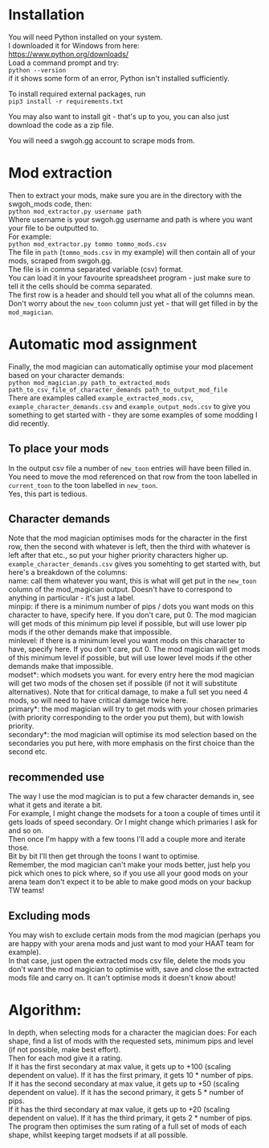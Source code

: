 # Installation
You will need Python installed on your system.  
I downloaded it for Windows from here:  
https://www.python.org/downloads/  
Load a command prompt and try:  
`python --version`  
if it shows some form of an error, Python isn't installed sufficiently.  
  
To install required external packages, run  
`pip3 install -r requirements.txt`  
 
You may also want to install git - that's up to you, you can also just download the code as a zip file.  

You will need a swgoh.gg account to scrape mods from.  
 
# Mod extraction
Then to extract your mods, make sure you are in the directory with the swgoh_mods code, then:  
`python mod_extractor.py username path`  
Where username is your swgoh.gg username and path is where you want your file to be outputted to.  
For example:  
`python mod_extractor.py tommo tommo_mods.csv`  
The file in `path` (`tommo_mods.csv` in my example) will then contain all of your mods, scraped from swgoh.gg.  
The file is in comma separated variable (csv) format.  
You can load it in your favourite spreadsheet program - just make sure to tell it the cells should be comma separated.  
The first row is a header and should tell you what all of the columns mean.  Don't worry about the `new_toon` column just yet - that will get filled in by the `mod_magician`.

# Automatic mod assignment
Finally, the mod magician can automatically optimise your mod placement based on your character demands:  
`python mod_magician.py path_to_extracted_mods path_to_csv_file_of_character_demands path_to_output_mod_file`  
There are examples called `example_extracted_mods.csv`, `example_character_demands.csv` and `example_output_mods.csv` to give you something to get started with - they are some examples of some modding I did recently.  

## To place your mods
In the output csv file a number of `new_toon` entries will have been filled in.  
You need to move the mod referenced on that row from the toon labelled in `current_toon` to the toon labelled in `new_toon`.  
Yes, this part is tedious.  

## Character demands
Note that the mod magician optimises mods for the character in the first row, then the second with whatever is left, then the third with whatever is left after that etc., so put your higher priority characters higher up.  
`example_character_demands.csv` gives you somehting to get started with, but here's a breakdown of the columns:  
name: call them whatever you want, this is what will get put in the `new_toon` column of the mod_magician output. Doesn't have to correspond to anything in particular - it's just a label.  
minpip: if there is a minimum number of pips / dots you want mods on this character to have, specify here. If you don't care, put 0. The mod magician will get mods of this minimum pip level if possible, but will use lower pip mods if the other demands make that impossible.  
minlevel: if there is a minimum level you want mods on this character to have, specify here. If you don't care, put 0. The mod magician will get mods of this minimum level if possible, but will use lower level mods if the other demands make that impossible.  
modset*: which modsets you want.  for every entry here the mod magician will get two mods of the chosen set if possible (if not it will substitute alternatives). Note that for critical damage, to make a full set you need 4 mods, so will need to have critical damage twice here.  
primary*: the mod magician will try to get mods with your chosen primaries (with priority corresponding to the order you put them), but with lowish priority.  
secondary*: the mod magician will optimise its mod selection based on the secondaries you put here, with more emphasis on the first choice than the second etc.  

## recommended use
The way I use the mod magician is to put a few character demands in, see what it gets and iterate a bit.  
For example, I might change the modsets for a toon a couple of times until it gets loads of speed secondary. Or I might change which primaries I ask for and so on.  
Then once I'm happy with a few toons I'll add a couple more and iterate those.  
Bit by bit I'll then get through the toons I want to optimise.  
Remember, the mod magician can't make your mods better, just help you pick which ones to pick where, so if you use all your good mods on your arena team don't expect it to be able to make good mods on your backup TW teams!  

## Excluding mods
You may wish to exclude certain mods from the mod magician (perhaps you are happy with your arena mods and just want to mod your HAAT team for example).  
In that case, just open the extracted mods csv file, delete the mods you don't want the mod magician to optimise with, save and close the extracted mods file and carry on. It can't optimise mods it doesn't know about!


# Algorithm:
In depth, when selecting mods for a character the magician does:
For each shape, find a list of mods with the requested sets, minimum pips and level (if not possible, make best effort).  
Then for each mod give it a rating.  
If it has the first secondary at max value, it gets up to +100 (scaling dependent on value). If it has the first primary, it gets 10 * number of pips.  
If it has the second secondary at max value, it gets up to +50 (scaling dependent on value). If it has the second primary, it gets 5 * number of pips.   
If it has the third secondary at max value, it gets up to +20 (scaling dependent on value). If it has the third primary, it gets 2 * number of pips.  
The program then optimises the sum rating of a full set of mods of each shape, whilst keeping target modsets if at all possible.  
